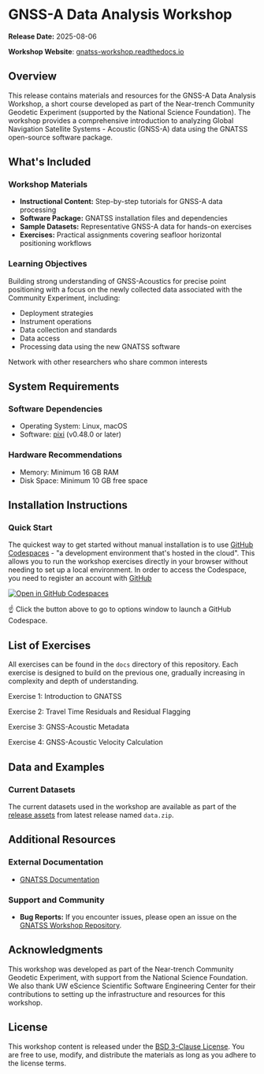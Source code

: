 # GNSS-A Data Analysis Workshop

**Release Date:** 2025-08-06

**Workshop Website**: [gnatss-workshop.readthedocs.io](https://gnatss-workshop.readthedocs.io)

## Overview

This release contains materials and resources for the GNSS-A Data Analysis Workshop, a short course developed as part of the Near-trench Community Geodetic Experiment (supported by the National Science Foundation). The workshop provides a comprehensive introduction to analyzing Global Navigation Satellite Systems - Acoustic (GNSS-A) data using the GNATSS open-source software package.

## What's Included

### Workshop Materials

- **Instructional Content:** Step-by-step tutorials for GNSS-A data processing
- **Software Package:** GNATSS installation files and dependencies
- **Sample Datasets:** Representative GNSS-A data for hands-on exercises
- **Exercises:** Practical assignments covering seafloor horizontal positioning workflows

### Learning Objectives

Building strong understanding of GNSS-Acoustics for precise point positioning with a focus on the newly collected data associated with the Community Experiment, including:

- Deployment strategies
- Instrument operations
- Data collection and standards
- Data access
- Processing data using the new GNATSS software

Network with other researchers who share common interests

## System Requirements

### Software Dependencies

- Operating System: Linux, macOS
- Software: [pixi](https://pixi.sh/latest/) (v0.48.0 or later)

### Hardware Recommendations

- Memory: Minimum 16 GB RAM
- Disk Space: Minimum 10 GB free space

## Installation Instructions

### Quick Start

The quickest way to get started without manual installation is to use
[GitHub Codespaces](https://github.com/features/codespaces) - "a development environment that's hosted in the cloud". This allows you to run the workshop exercises directly in your browser without needing to set up a local environment.
In order to access the Codespace, you need to register an account with [GitHub](github.com)

[![Open in GitHub Codespaces](https://github.com/codespaces/badge.svg)](https://codespaces.new/seafloor-geodesy/gnatss-workshop?quickstart=1)

☝️ Click the button above to go to options window to launch a GitHub Codespace.

## List of Exercises

All exercises can be found in the `docs` directory of this repository. Each exercise is designed to build on the previous one, gradually increasing in complexity and depth of understanding.

Exercise 1: Introduction to GNATSS

Exercise 2: Travel Time Residuals and Residual Flagging

Exercise 3: GNSS-Acoustic Metadata

Exercise 4: GNSS-Acoustic Velocity Calculation

## Data and Examples

### Current Datasets

The current datasets used in the workshop are available
as part of the [release assets](https://github.com/seafloor-geodesy/gnatss-workshop/releases) from latest release named `data.zip`.

## Additional Resources

### External Documentation

- [GNATSS Documentation](https://gnatss.readthedocs.io)

### Support and Community

- **Bug Reports:** If you encounter issues, please open an issue on the [GNATSS Workshop Repository](https://github.com/seafloor-geodesy/gnatss-workshop/issues/new/choose).

## Acknowledgments

This workshop was developed as part of the Near-trench Community Geodetic Experiment, with support from the National Science Foundation. We also thank UW eScience Scientific Software Engineering Center for their contributions to setting up the infrastructure and resources for this workshop.

## License

This workshop content is released under the [BSD 3-Clause License](https://github.com/seafloor-geodesy/gnatss-workshop/blob/main/LICENSE). You are free to use, modify, and distribute the materials as long as you adhere to the license terms.
